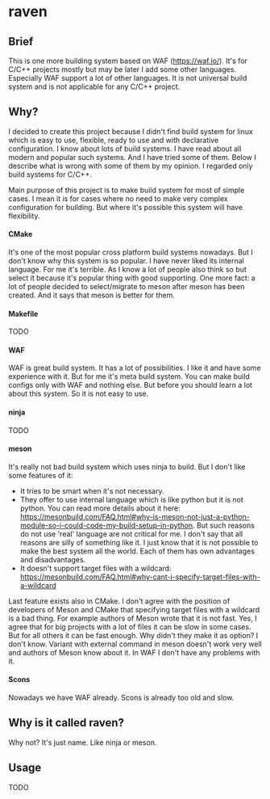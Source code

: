 # raven

## Brief
This is one more building system based on WAF (https://waf.io/). It's for C/C++ projects mostly but may be later I add some other languages. Especially WAF support a lot of other languages. It is not universal build system and is not applicable for any C/C++ project.

## Why?
I decided to create this project because I didn't find build system for linux which is easy to use, flexible, ready to use and with declarative configuration. I know about lots of build systems. I have read about all modern and popular such systems. And I have tried some of them. Below I describe what is wrong with some of them by my opinion. I regarded only build systems for C/C++.

Main purpose of this project is to make build system for most of simple cases. I mean it is for cases where no need to make very complex configuration for building. But where it's possible this system will have flexibility.

#### CMake
It's one of the most popular cross platform build systems nowadays. But I don't know why this system is so popular. I have never liked its internal language. For me it's terrible. As I know a lot of people also think so but select it because it's popular thing with good supporting. One more fact: a lot of people decided to select/migrate to meson after meson has been created. And it says that meson is better for them.

#### Makefile
TODO

#### WAF
WAF is great build system. It has a lot of possibilities. I like it and have some experience with it. But for me it's meta build system. You can make build configs only with WAF and nothing else. But before you should learn a lot about this system. So it is not easy to use.

#### ninja
TODO

#### meson
It's really not bad build system which uses ninja to build. But I don't like some features of it:

- It tries to be smart when it's not necessary.
- They offer to use internal language which is like python but it is not python. You can read more details about it here: https://mesonbuild.com/FAQ.html#why-is-meson-not-just-a-python-module-so-i-could-code-my-build-setup-in-python. But such reasons do not use 'real' language are not critical for me. I don't say that all reasons are silly of something like it. I just know that it is not possible to make the best system all the world. Each of them has own advantages and disadvantages.
- It doesn't support target files with a wildcard: https://mesonbuild.com/FAQ.html#why-cant-i-specify-target-files-with-a-wildcard

Last feature exists also in CMake. I don't agree with the position of developers of Meson and CMake that specifying target files with a wildcard is a bad thing. For example authors of Meson wrote that it is not fast. Yes, I agree that for big projects with a lot of files it can be slow in some cases. But for all others it can be fast enough. Why didn't they make it as option? I don't know. Variant with external command in meson doesn't work very well and authors of Meson know about it. In WAF I don't have any problems with it.

#### Scons
Nowadays we have WAF already. Scons is already too old and slow.

## Why is it called raven?
Why not? It's just name. Like ninja or meson.

## Usage
TODO
